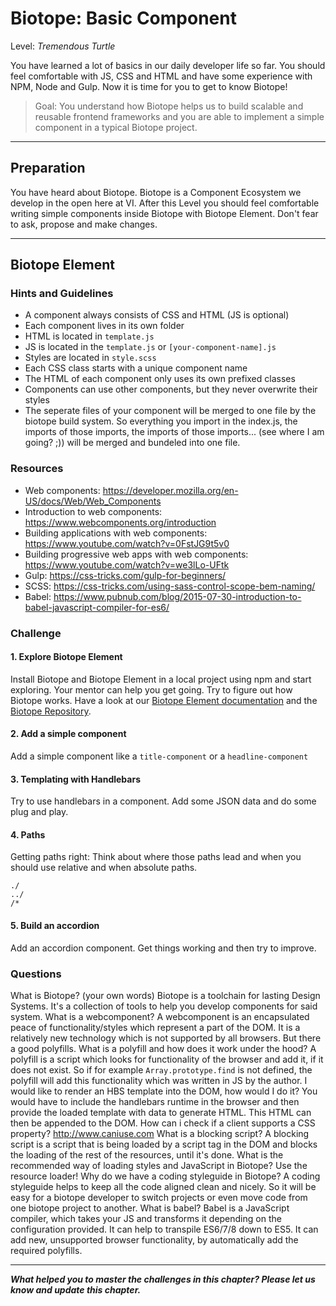# Biotope: Basic Component
Level: *Tremendous Turtle*

You have learned a lot of basics in our daily developer life so far. You should feel comfortable with JS, CSS and HTML and have some experience with NPM, Node and Gulp. Now it is time for you to get to know Biotope!

> Goal: You understand how Biotope helps us to build scalable and reusable frontend frameworks and you are able to implement a simple component in a typical Biotope project.

---

## Preparation

You have heard about Biotope. Biotope is a Component Ecosystem we develop in the open here at VI. After this Level you should feel comfortable writing simple components inside Biotope with Biotope Element. Don't fear to ask, propose and make changes.

---

## Biotope Element

### Hints and Guidelines

- A component always consists of CSS and HTML (JS is optional)
- Each component lives in its own folder
- HTML is located in `template.js`
- JS is located in the `template.js` or `[your-component-name].js`
- Styles are located in `style.scss`
- Each CSS class starts with a unique component name
- The HTML of each component only uses its own prefixed classes
- Components can use other components, but they never overwrite their styles
- The seperate files of your component will be merged to one file by the biotope build system. So everything you import in the index.js, the imports of those imports, the imports of those imports... (see where I am going? ;)) will be merged and bundeled into one file.


### Resources

- Web components: https://developer.mozilla.org/en-US/docs/Web/Web_Components
- Introduction to web components: https://www.webcomponents.org/introduction
- Building applications with web components: https://www.youtube.com/watch?v=0FstJG9t5v0
- Building progressive web apps with web components: https://www.youtube.com/watch?v=we3lLo-UFtk
- Gulp: https://css-tricks.com/gulp-for-beginners/
- SCSS: https://css-tricks.com/using-sass-control-scope-bem-naming/
- Babel: https://www.pubnub.com/blog/2015-07-30-introduction-to-babel-javascript-compiler-for-es6/

### Challenge
#### 1. Explore Biotope Element
Install Biotope and Biotope Element in a local project using npm and start exploring. Your mentor can help you get going. Try to figure out how Biotope works. Have a look at our [Biotope Element documentation](https://element.biotope.sh/) and the [Biotope Repository](https://github.com/biotope/biotope).

#### 2. Add a simple component
Add a simple component like a `title-component` or a `headline-component`

#### 3. Templating with Handlebars
Try to use handlebars in a component. Add some JSON data and do some plug and play.

#### 4. Paths
Getting paths right: Think about where those paths lead and when you should use relative and when absolute paths.
```
./
../
/*
```

#### 5. Build an accordion
Add an accordion component. Get things working and then try to improve.

### Questions
<questions-component>
  <question-component>What is Biotope? (your own words)</question-component>
  <answer-component>Biotope is a toolchain for lasting Design Systems. It's a collection of tools to help you develop components for said system.</answer-component>
  <question-component>What is a webcomponent?</question-component>
  <answer-component>A webcomponent is an encapsulated peace of functionality/styles which represent a part of the DOM. It is a relatively new technology which is not supported by all browsers. But there a good polyfills.</answer-component>
  <question-component>What is a polyfill and how does it work under the hood?</question-component>
  <answer-component>A polyfill is a script which looks for functionality of the browser and add it, if it does not exist. So if for example <code>Array.prototype.find</code> is not defined, the polyfill will add this functionality which was written in JS by the author.</answer-component>
  <question-component>I would like to render an HBS template into the DOM, how would I do it?</question-component>
  <answer-component>You would have to include the handlebars runtime in the browser and then provide the loaded template with data to generate HTML. This HTML can then be appended to the DOM.</answer-component>
  <question-component>How can i check if a client supports a CSS property?</question-component>
  <answer-component><a href="http://www.caniuse.com" target=_blank>http://www.caniuse.com</a></answer-component>
  <question-component>What is a blocking script?</question-component>
  <answer-component>A blocking script is a script that is being loaded by a script tag in the DOM and blocks the loading of the rest of the resources, until it's done.</answer-component>
  <question-component>What is the recommended way of loading styles and JavaScript in Biotope?</question-component>
  <answer-component>Use the resource loader!</answer-component>
  <question-component>Why do we have a coding styleguide in Biotope?</question-component>
  <answer-component>A coding styleguide helps to keep all the code aligned clean and nicely. So it will be easy for a biotope developer to switch projects or even move code from one biotope project to another.</answer-component>
  <question-component>What is babel?</question-component>
  <answer-component>Babel is a JavaScript compiler, which takes your JS and transforms it depending on the configuration provided. It can help to transpile ES6/7/8 down to ES5. It can add new, unsupported browser functionality, by automatically add the required polyfills.</answer-component>
</questions-component>


<authors-component v-bind:authors="[
    {
      username: 'SheepFromHeaven',
      name: 'Marc Emmanuel'
    }]"/>

---------------------------------------

_**What helped you to master the challenges in this chapter? Please let us know and update this chapter.**_
